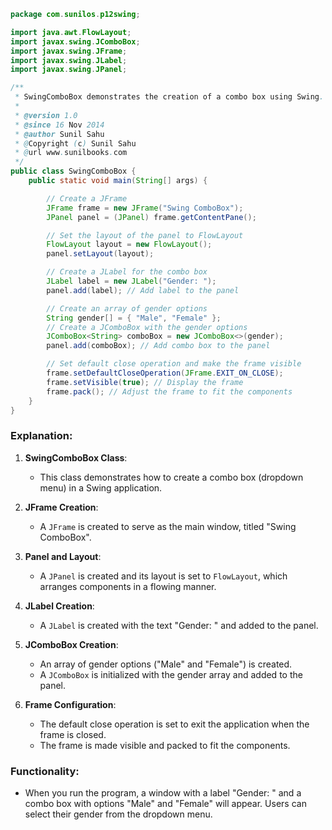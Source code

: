 ```java
package com.sunilos.p12swing;

import java.awt.FlowLayout;
import javax.swing.JComboBox;
import javax.swing.JFrame;
import javax.swing.JLabel;
import javax.swing.JPanel;

/**
 * SwingComboBox demonstrates the creation of a combo box using Swing.
 * 
 * @version 1.0
 * @since 16 Nov 2014
 * @author Sunil Sahu
 * @Copyright (c) Sunil Sahu
 * @url www.sunilbooks.com
 */
public class SwingComboBox {
    public static void main(String[] args) {

        // Create a JFrame
        JFrame frame = new JFrame("Swing ComboBox");
        JPanel panel = (JPanel) frame.getContentPane();

        // Set the layout of the panel to FlowLayout
        FlowLayout layout = new FlowLayout();
        panel.setLayout(layout);

        // Create a JLabel for the combo box
        JLabel label = new JLabel("Gender: ");
        panel.add(label); // Add label to the panel

        // Create an array of gender options
        String gender[] = { "Male", "Female" };
        // Create a JComboBox with the gender options
        JComboBox<String> comboBox = new JComboBox<>(gender);
        panel.add(comboBox); // Add combo box to the panel

        // Set default close operation and make the frame visible
        frame.setDefaultCloseOperation(JFrame.EXIT_ON_CLOSE);
        frame.setVisible(true); // Display the frame
        frame.pack(); // Adjust the frame to fit the components
    }
}
```

### Explanation:
1. **SwingComboBox Class**:
   - This class demonstrates how to create a combo box (dropdown menu) in a Swing application.

2. **JFrame Creation**:
   - A `JFrame` is created to serve as the main window, titled "Swing ComboBox".

3. **Panel and Layout**:
   - A `JPanel` is created and its layout is set to `FlowLayout`, which arranges components in a flowing manner.

4. **JLabel Creation**:
   - A `JLabel` is created with the text "Gender: " and added to the panel.

5. **JComboBox Creation**:
   - An array of gender options ("Male" and "Female") is created.
   - A `JComboBox` is initialized with the gender array and added to the panel.

6. **Frame Configuration**:
   - The default close operation is set to exit the application when the frame is closed.
   - The frame is made visible and packed to fit the components.

### Functionality:
- When you run the program, a window with a label "Gender: " and a combo box with options "Male" and "Female" will appear. Users can select their gender from the dropdown menu.
